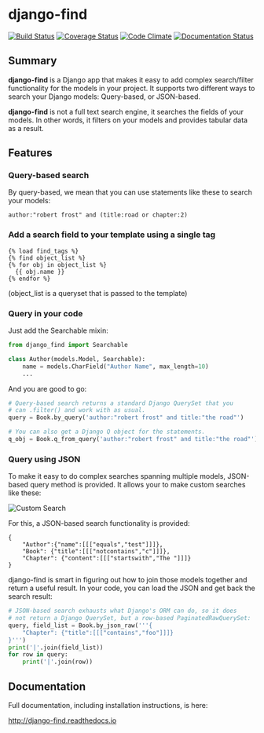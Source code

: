 # django-find

[![Build Status](https://travis-ci.org/knipknap/django-find.svg?branch=master)](https://travis-ci.org/knipknap/django-find)
[![Coverage Status](https://coveralls.io/repos/github/knipknap/django-find/badge.svg?branch=master)](https://coveralls.io/github/knipknap/django-find?branch=master)
[![Code Climate](https://lima.codeclimate.com/github/knipknap/django-find/badges/gpa.svg)](https://lima.codeclimate.com/github/knipknap/django-find)
[![Documentation Status](https://readthedocs.org/projects/django-find/badge/?version=latest)](http://django-find.readthedocs.io/en/latest/?badge=latest)

## Summary

**django-find** is a Django app that makes it easy to add complex
search/filter functionality for the models in your project.
It supports two different ways to search your Django models:
Query-based, or JSON-based.

**django-find** is not a full text search engine, it searches the fields
of your models. In other words, it filters on your models and provides
tabular data as a result.

## Features

### Query-based search

By query-based, we mean that you can use statements like these
to search your models:

```
author:"robert frost" and (title:road or chapter:2)
```

### Add a search field to your template using a single tag

```
{% load find_tags %}
{% find object_list %}
{% for obj in object_list %}
  {{ obj.name }}
{% endfor %}
```

(object\_list is a queryset that is passed to the template)

### Query in your code

Just add the Searchable mixin:

```python
from django_find import Searchable

class Author(models.Model, Searchable):
    name = models.CharField("Author Name", max_length=10)
    ...
```

And you are good to go:

```python
# Query-based search returns a standard Django QuerySet that you
# can .filter() and work with as usual.
query = Book.by_query('author:"robert frost" and title:"the road"')

# You can also get a Django Q object for the statements.
q_obj = Book.q_from_query('author:"robert frost" and title:"the road"')
```

### Query using JSON

To make it easy to do complex searches spanning multiple models, JSON-based
query method is provided. It allows your to make custom searches like these:

![Custom Search](https://raw.githubusercontent.com/knipknap/django-find/master/docs/_static/custom.png)

For this, a JSON-based search functionality is provided:

```
{
    "Author":{"name":[[["equals","test"]]]},
    "Book": {"title":[[["notcontains","c"]]]},
    "Chapter": {"content":[[["startswith","The "]]]}
}
```

django-find is smart in figuring out how to join those models
together and return a useful result.
In your code, you can load the JSON and get back the search
result:

```python
# JSON-based search exhausts what Django's ORM can do, so it does
# not return a Django QuerySet, but a row-based PaginatedRawQuerySet:
query, field_list = Book.by_json_raw('''{
    "Chapter": {"title":[[["contains","foo"]]]}
}''')
print('|'.join(field_list))
for row in query:
    print('|'.join(row))
```

## Documentation

Full documentation, including installation instructions, is here:

http://django-find.readthedocs.io

